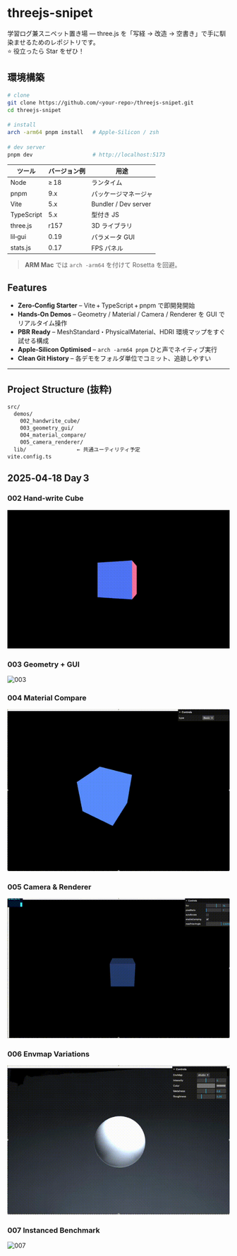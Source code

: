 # threejs-snipet

学習ログ兼スニペット置き場 — three.js を「写経 → 改造 → 空書き」で手に馴染ませるためのレポジトリです。  
⭐️ 役立ったら Star をぜひ！

## 環境構築

```zsh
# clone
git clone https://github.com/<your‑repo>/threejs-snipet.git
cd threejs-snipet

# install
arch -arm64 pnpm install   # Apple‑Silicon / zsh

# dev server
pnpm dev                   # http://localhost:5173
```

| ツール | バージョン例 | 用途 |
| --- | --- | --- |
| Node | ≥ 18 | ランタイム |
| pnpm | 9.x | パッケージマネージャ |
| Vite | 5.x | Bundler / Dev server |
| TypeScript | 5.x | 型付き JS |
| three.js | r157 | 3D ライブラリ |
| lil‑gui | 0.19 | パラメータ GUI |
| stats.js | 0.17 | FPS パネル |

> **ARM Mac** では `arch -arm64` を付けて Rosetta を回避。

## Features

- **Zero‑Config Starter** – Vite + TypeScript + pnpm で即開発開始  
- **Hands‑On Demos** – Geometry / Material / Camera / Renderer を GUI でリアルタイム操作  
- **PBR Ready** – MeshStandard・PhysicalMaterial、HDRI 環境マップをすぐ試せる構成  
- **Apple‑Silicon Optimised** – `arch -arm64 pnpm` ひと声でネイティブ実行  
- **Clean Git History** – 各デモをフォルダ単位でコミット、追跡しやすい

---

## Project Structure (抜粋)

```text
src/
  demos/
    002_handwrite_cube/
    003_geometry_gui/
    004_material_compare/
    005_camera_renderer/
  lib/                ← 共通ユーティリティ予定
vite.config.ts
```

## 2025‑04‑18 Day 3

### 002 Hand‑write Cube  
![002](./src/demos/002_handwrite_cube/demo.gif)

### 003 Geometry + GUI  
![003](./src/demos/003_geometry_gui/demo.gif)

### 004 Material Compare  
![004](./src/demos/004_material_compare/demo.gif)

### 005 Camera & Renderer  
![005](./src/demos/005_camera_renderer/demo.gif)

### 006 Envmap Variations 
![006](./src/demos/006_envmap_variations/demo.gif)

### 007 Instanced Benchmark 
![007](./src/demos/007_instanced_benchmark/demo.gif)